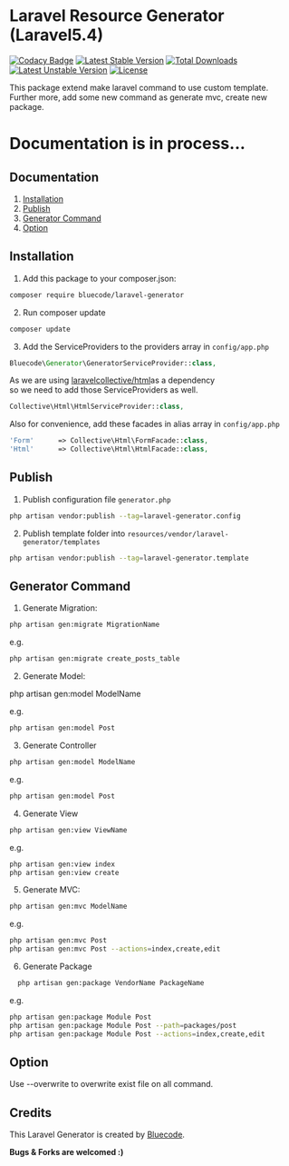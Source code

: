 Laravel Resource Generator (Laravel5.4)
=======================

[![Codacy Badge](https://api.codacy.com/project/badge/Grade/d70b34f6a08144f18d8dedd6da92f1db)](https://www.codacy.com/app/matmaxanh/laravel-generator?utm_source=github.com&utm_medium=referral&utm_content=matmaxanh/laravel-generator&utm_campaign=badger)
[![Latest Stable Version](https://poser.pugx.org/bluecode/laravel-generator/v/stable)](https://packagist.org/packages/bluecode/laravel-generator)
[![Total Downloads](https://poser.pugx.org/bluecode/laravel-generator/downloads)](https://packagist.org/packages/bluecode/laravel-generator)
[![Latest Unstable Version](https://poser.pugx.org/bluecode/laravel-generator/v/unstable)](https://packagist.org/packages/bluecode/laravel-generator)
[![License](https://poser.pugx.org/bluecode/laravel-generator/license)](https://packagist.org/packages/bluecode/laravel-generator)

This package extend make laravel command to use custom template.
Further more, add some new command as generate mvc, create new package.

# Documentation is in process...

Documentation
--------------

1. [Installation](#installation)
2. [Publish](#publish)
3. [Generator Command](#generator--command)
4. [Option](#option)

## Installation

1. Add this package to your composer.json:

  ```bash
  composer require bluecode/laravel-generator
  ```

2. Run composer update

  ```bash
  composer update
  ```

3. Add the ServiceProviders to the providers array in ```config/app.php```<br>

  ```php
  Bluecode\Generator\GeneratorServiceProvider::class,
  ```

  As we are using [laravelcollective/html](https://github.com/LaravelCollective/html)as a dependency<br>
  so we need to add those ServiceProviders as well.

  ```php
  Collective\Html\HtmlServiceProvider::class,
  ```

  Also for convenience, add these facades in alias array in ```config/app.php```

  ```php
  'Form'      => Collective\Html\FormFacade::class,
  'Html'      => Collective\Html\HtmlFacade::class,
  ```

## Publish

1. Publish configuration file ```generator.php```

  ```bash
  php artisan vendor:publish --tag=laravel-generator.config
  ```

2. Publish template folder into ```resources/vendor/laravel-generator/templates```

  ```bash
  php artisan vendor:publish --tag=laravel-generator.template
  ```

## Generator Command

1. Generate Migration:

  ```bash
  php artisan gen:migrate MigrationName
  ```

e.g.

  ```bash
  php artisan gen:migrate create_posts_table
  ```

2. Generate Model:

  php artisan gen:model ModelName

e.g.

  ```bash
  php artisan gen:model Post
  ```

3. Generate Controller

  ```bash
  php artisan gen:model ModelName
  ```

e.g.

  ```bash
  php artisan gen:model Post
  ```

4. Generate View

  ```bash
  php artisan gen:view ViewName
  ```

e.g.

  ```bash
  php artisan gen:view index
  php artisan gen:view create
  ```

5. Generate MVC:

  ```bash
  php artisan gen:mvc ModelName
  ```

e.g.
  ```bash
  php artisan gen:mvc Post
  php artisan gen:mvc Post --actions=index,create,edit
  ```

6. Generate Package

```bash
  php artisan gen:package VendorName PackageName
  ```

e.g.
  ```bash
  php artisan gen:package Module Post
  php artisan gen:package Module Post --path=packages/post
  php artisan gen:package Module Post --actions=index,create,edit
  ```

## Option

Use --overwrite to overwrite exist file on all command.

Credits
--------

This Laravel Generator is created by [Bluecode](https://github.com/matmaxanh).

**Bugs & Forks are welcomed :)**
